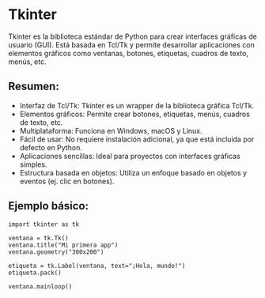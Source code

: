 # Tkinter
Tkinter es la biblioteca estándar de Python para crear interfaces gráficas de usuario (GUI). Está basada en Tcl/Tk y permite desarrollar aplicaciones con elementos gráficos como ventanas, botones, etiquetas, cuadros de texto, menús, etc.

## Resumen:
- Interfaz de Tcl/Tk: Tkinter es un wrapper de la biblioteca gráfica Tcl/Tk.
- Elementos gráficos: Permite crear botones, etiquetas, menús, cuadros de texto, etc.
- Multiplataforma: Funciona en Windows, macOS y Linux.
- Fácil de usar: No requiere instalación adicional, ya que está incluida por defecto en Python.
- Aplicaciones sencillas: Ideal para proyectos con interfaces gráficas simples.
- Estructura basada en objetos: Utiliza un enfoque basado en objetos y eventos (ej. clic en botones).

## Ejemplo básico:

```
import tkinter as tk

ventana = tk.Tk()
ventana.title("Mi primera app")
ventana.geometry("300x200")

etiqueta = tk.Label(ventana, text="¡Hola, mundo!")
etiqueta.pack()

ventana.mainloop()
```
